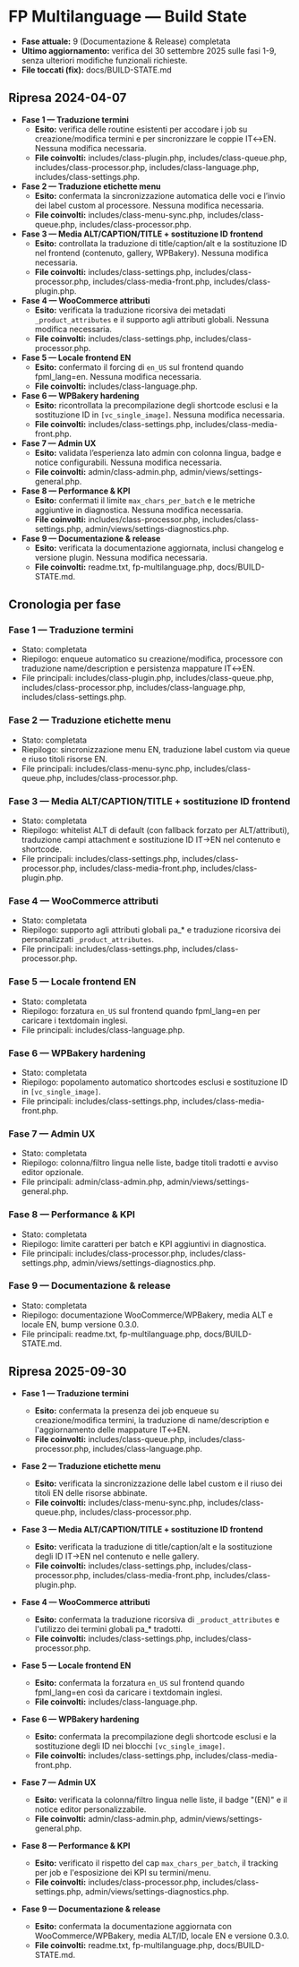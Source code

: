 # FP Multilanguage — Build State

- **Fase attuale:** 9 (Documentazione & Release) completata
- **Ultimo aggiornamento:** verifica del 30 settembre 2025 sulle fasi 1-9, senza ulteriori modifiche funzionali richieste.
- **File toccati (fix):** docs/BUILD-STATE.md

## Ripresa 2024-04-07

- **Fase 1 — Traduzione termini**
  - **Esito:** verifica delle routine esistenti per accodare i job su creazione/modifica termini e per sincronizzare le coppie IT↔EN. Nessuna modifica necessaria.
  - **File coinvolti:** includes/class-plugin.php, includes/class-queue.php, includes/class-processor.php, includes/class-language.php, includes/class-settings.php.
- **Fase 2 — Traduzione etichette menu**
  - **Esito:** confermata la sincronizzazione automatica delle voci e l’invio dei label custom al processore. Nessuna modifica necessaria.
  - **File coinvolti:** includes/class-menu-sync.php, includes/class-queue.php, includes/class-processor.php.
- **Fase 3 — Media ALT/CAPTION/TITLE + sostituzione ID frontend**
  - **Esito:** controllata la traduzione di title/caption/alt e la sostituzione ID nel frontend (contenuto, gallery, WPBakery). Nessuna modifica necessaria.
  - **File coinvolti:** includes/class-settings.php, includes/class-processor.php, includes/class-media-front.php, includes/class-plugin.php.
- **Fase 4 — WooCommerce attributi**
  - **Esito:** verificata la traduzione ricorsiva dei metadati `_product_attributes` e il supporto agli attributi globali. Nessuna modifica necessaria.
  - **File coinvolti:** includes/class-settings.php, includes/class-processor.php.
- **Fase 5 — Locale frontend EN**
  - **Esito:** confermato il forcing di `en_US` sul frontend quando fpml_lang=en. Nessuna modifica necessaria.
  - **File coinvolti:** includes/class-language.php.
- **Fase 6 — WPBakery hardening**
  - **Esito:** ricontrollata la precompilazione degli shortcode esclusi e la sostituzione ID in `[vc_single_image]`. Nessuna modifica necessaria.
  - **File coinvolti:** includes/class-settings.php, includes/class-media-front.php.
- **Fase 7 — Admin UX**
  - **Esito:** validata l’esperienza lato admin con colonna lingua, badge e notice configurabili. Nessuna modifica necessaria.
  - **File coinvolti:** admin/class-admin.php, admin/views/settings-general.php.
- **Fase 8 — Performance & KPI**
  - **Esito:** confermati il limite `max_chars_per_batch` e le metriche aggiuntive in diagnostica. Nessuna modifica necessaria.
  - **File coinvolti:** includes/class-processor.php, includes/class-settings.php, admin/views/settings-diagnostics.php.
- **Fase 9 — Documentazione & release**
  - **Esito:** verificata la documentazione aggiornata, inclusi changelog e versione plugin. Nessuna modifica necessaria.
  - **File coinvolti:** readme.txt, fp-multilanguage.php, docs/BUILD-STATE.md.

## Cronologia per fase

### Fase 1 — Traduzione termini
- Stato: completata
- Riepilogo: enqueue automatico su creazione/modifica, processore con traduzione name/description e persistenza mappature IT↔EN.
- File principali: includes/class-plugin.php, includes/class-queue.php, includes/class-processor.php, includes/class-language.php, includes/class-settings.php.

### Fase 2 — Traduzione etichette menu
- Stato: completata
- Riepilogo: sincronizzazione menu EN, traduzione label custom via queue e riuso titoli risorse EN.
- File principali: includes/class-menu-sync.php, includes/class-queue.php, includes/class-processor.php.

### Fase 3 — Media ALT/CAPTION/TITLE + sostituzione ID frontend
- Stato: completata
- Riepilogo: whitelist ALT di default (con fallback forzato per ALT/attributi), traduzione campi attachment e sostituzione ID IT→EN nel contenuto e shortcode.
- File principali: includes/class-settings.php, includes/class-processor.php, includes/class-media-front.php, includes/class-plugin.php.

### Fase 4 — WooCommerce attributi
- Stato: completata
- Riepilogo: supporto agli attributi globali pa_* e traduzione ricorsiva dei personalizzati `_product_attributes`.
- File principali: includes/class-settings.php, includes/class-processor.php.

### Fase 5 — Locale frontend EN
- Stato: completata
- Riepilogo: forzatura `en_US` sul frontend quando fpml_lang=en per caricare i textdomain inglesi.
- File principali: includes/class-language.php.

### Fase 6 — WPBakery hardening
- Stato: completata
- Riepilogo: popolamento automatico shortcodes esclusi e sostituzione ID in `[vc_single_image]`.
- File principali: includes/class-settings.php, includes/class-media-front.php.

### Fase 7 — Admin UX
- Stato: completata
- Riepilogo: colonna/filtro lingua nelle liste, badge titoli tradotti e avviso editor opzionale.
- File principali: admin/class-admin.php, admin/views/settings-general.php.

### Fase 8 — Performance & KPI
- Stato: completata
- Riepilogo: limite caratteri per batch e KPI aggiuntivi in diagnostica.
- File principali: includes/class-processor.php, includes/class-settings.php, admin/views/settings-diagnostics.php.

### Fase 9 — Documentazione & release
- Stato: completata
- Riepilogo: documentazione WooCommerce/WPBakery, media ALT e locale EN, bump versione 0.3.0.
- File principali: readme.txt, fp-multilanguage.php, docs/BUILD-STATE.md.

## Ripresa 2025-09-30

- **Fase 1 — Traduzione termini**
  - **Esito:** confermata la presenza dei job enqueue su creazione/modifica termini, la traduzione di name/description e l'aggiornamento delle mappature IT↔EN.
  - **File coinvolti:** includes/class-queue.php, includes/class-processor.php, includes/class-language.php.

- **Fase 2 — Traduzione etichette menu**
  - **Esito:** verificata la sincronizzazione delle label custom e il riuso dei titoli EN delle risorse abbinate.
  - **File coinvolti:** includes/class-menu-sync.php, includes/class-queue.php, includes/class-processor.php.

- **Fase 3 — Media ALT/CAPTION/TITLE + sostituzione ID frontend**
  - **Esito:** verificata la traduzione di title/caption/alt e la sostituzione degli ID IT→EN nel contenuto e nelle gallery.
  - **File coinvolti:** includes/class-settings.php, includes/class-processor.php, includes/class-media-front.php, includes/class-plugin.php.

- **Fase 4 — WooCommerce attributi**
  - **Esito:** confermata la traduzione ricorsiva di `_product_attributes` e l'utilizzo dei termini globali pa_* tradotti.
  - **File coinvolti:** includes/class-settings.php, includes/class-processor.php.

- **Fase 5 — Locale frontend EN**
  - **Esito:** confermata la forzatura `en_US` sul frontend quando fpml_lang=en così da caricare i textdomain inglesi.
  - **File coinvolti:** includes/class-language.php.

- **Fase 6 — WPBakery hardening**
  - **Esito:** confermata la precompilazione degli shortcode esclusi e la sostituzione degli ID nei blocchi `[vc_single_image]`.
  - **File coinvolti:** includes/class-settings.php, includes/class-media-front.php.

- **Fase 7 — Admin UX**
  - **Esito:** verificata la colonna/filtro lingua nelle liste, il badge "(EN)" e il notice editor personalizzabile.
  - **File coinvolti:** admin/class-admin.php, admin/views/settings-general.php.

- **Fase 8 — Performance & KPI**
  - **Esito:** verificato il rispetto del cap `max_chars_per_batch`, il tracking per job e l'esposizione dei KPI su termini/menu.
  - **File coinvolti:** includes/class-processor.php, includes/class-settings.php, admin/views/settings-diagnostics.php.

- **Fase 9 — Documentazione & release**
  - **Esito:** confermata la documentazione aggiornata con WooCommerce/WPBakery, media ALT/ID, locale EN e versione 0.3.0.
  - **File coinvolti:** readme.txt, fp-multilanguage.php, docs/BUILD-STATE.md.
